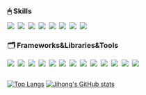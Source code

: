 <h3>🖱 Skills </h3>
<div>
<img src="https://img.shields.io/badge/Python-3776AB?style=for-the-badge&logo=Python&logoColor=white">&nbsp;
<img src="https://img.shields.io/badge/Java-007396?style=for-the-badge&logo=Java&logoColor=white">&nbsp;
<img src="https://img.shields.io/badge/Kotlin-0095D5?&style=for-the-badge&logo=kotlin&logoColor=white">&nbsp;
<img src="https://img.shields.io/badge/Javascript-F7DF1E?style=for-the-badge&logo=Javascript&logoColor=white">&nbsp;
<img src="https://img.shields.io/badge/TypeScript-007ACC?style=for-the-badge&logo=typescript&logoColor=white">&nbsp;
<img src="https://img.shields.io/badge/HTML-E34F26?style=for-the-badge&logo=HTML&logoColor=white">&nbsp;
<img src="https://img.shields.io/badge/C-A8B9CC?style=for-the-badge&logo=C&logoColor=white">&nbsp;
<img src="https://img.shields.io/badge/C++-00599C?style=for-the-badge&logo=C++&logoColor=white">&nbsp;
</div>


<h3> 🗂 Frameworks&Libraries&Tools </h3>
<div>
<img src="https://img.shields.io/badge/pandas-150458?style=for-the-badge&logo=pandas&logoColor=white">&nbsp;
<img src="https://img.shields.io/badge/opencv-5C3EE8?style=for-the-badge&logo=opencv&logoColor=white">&nbsp;
<img src="https://img.shields.io/badge/numpy-013243?style=for-the-badge&logo=numpy&logoColor=white">&nbsp;
<img src="https://img.shields.io/badge/MySQL-4479A1?style=for-the-badge&logo=MySQL&logoColor=white">&nbsp;
<img src="https://img.shields.io/badge/PostgreSQL-316192?style=for-the-badge&logo=postgresql&logoColor=white">&nbsp;
<img src="https://img.shields.io/badge/MongoDB-47A248?style=for-the-badge&logo=MongoDB&logoColor=white">&nbsp;
<img src="https://img.shields.io/badge/docker-2496ED?style=for-the-badge&logo=docker&logoColor=white">&nbsp;
<img src="https://img.shields.io/badge/React-61DAFB?style=for-the-badge&logo=React&logoColor=white">&nbsp;
<img src="https://img.shields.io/badge/Node-339933?style=for-the-badge&logo=Node&logoColor=white">&nbsp;
<img src="https://img.shields.io/badge/Spring-6DB33F?style=for-the-badge&logo=spring&logoColor=white">&nbsp;
<img src="https://img.shields.io/badge/Django-092E20?style=for-the-badge&logo=django&logoColor=white">&nbsp;
<img src="https://img.shields.io/badge/Amazon_AWS-232F3E?style=for-the-badge&logo=amazon-aws&logoColor=white">&nbsp;
<img src="https://img.shields.io/badge/Tableau-E97627?style=for-the-badge&logo=Tableau&logoColor=white">&nbsp;

</div>
<h2></h2>

[![Top Langs](https://github-readme-stats.vercel.app/api/top-langs/?username=eliotte0106&layout=compact&theme=react&show_icons=true)](https://github.com/eliotte0106/github-readme-stats)
[![Jihong's GitHub stats](https://github-readme-stats.vercel.app/api?username=eliotte0106&theme=react&show_icons=true)](https://github.com/eliotte0106/github-readme-stats)
